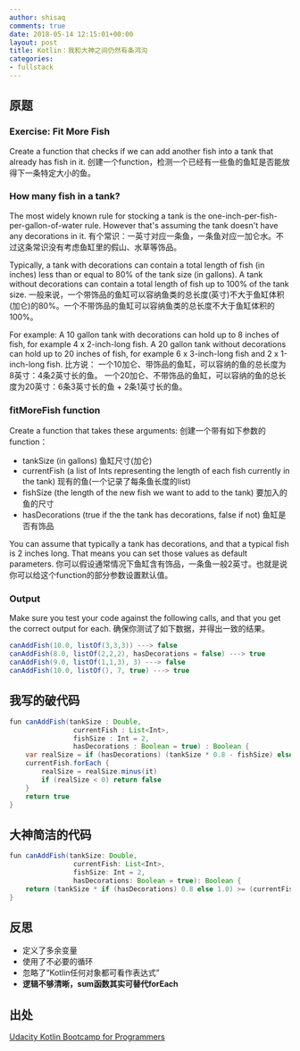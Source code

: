 ```yaml
---
author: shisaq
comments: true
date: 2018-05-14 12:15:01+00:00
layout: post
title: Kotlin：我和大神之间仍然有条鸿沟
categories:
- fullstack
---
```


## 原题

### Exercise: Fit More Fish

Create a function that checks if we can add another fish into a tank that already has fish in it.
创建一个function，检测一个已经有一些鱼的鱼缸是否能放得下一条特定大小的鱼。

### How many fish in a tank?

The most widely known rule for stocking a tank is the one-inch-per-fish-per-gallon-of-water rule. However that's assuming the tank doesn't have any decorations in it.
有个常识：一英寸对应一条鱼，一条鱼对应一加仑水。不过这条常识没有考虑鱼缸里的假山、水草等饰品。

Typically, a tank with decorations can contain a total length of fish (in inches) less than or equal to 80% of the tank size (in gallons). A tank without decorations can contain a total length of fish up to 100% of the tank size.
一般来说，一个带饰品的鱼缸可以容纳鱼类的总长度(英寸)不大于鱼缸体积(加仑)的80%。一个不带饰品的鱼缸可以容纳鱼类的总长度不大于鱼缸体积的100%。

For example:
A 10 gallon tank with decorations can hold up to 8 inches of fish, for example 4 x 2-inch-long fish.
A 20 gallon tank without decorations can hold up to 20 inches of fish, for example 6 x 3-inch-long fish and 2 x 1-inch-long fish.
比方说：
一个10加仑、带饰品的鱼缸，可以容纳的鱼的总长度为8英寸：4条2英寸长的鱼。
一个20加仑、不带饰品的鱼缸，可以容纳的鱼的总长度为20英寸：6条3英寸长的鱼 + 2条1英寸长的鱼。

### fitMoreFish function

Create a function that takes these arguments:
创建一个带有如下参数的function：

* tankSize (in gallons) 鱼缸尺寸(加仑)
* currentFish (a list of Ints representing the length of each fish currently in the tank) 现有的鱼(一个记录了每条鱼长度的list)
* fishSize (the length of the new fish we want to add to the tank) 要加入的鱼的尺寸
* hasDecorations (true if the the tank has decorations, false if not) 鱼缸是否有饰品

You can assume that typically a tank has decorations, and that a typical fish is 2 inches long. That means you can set those values as default parameters.
你可以假设通常情况下鱼缸含有饰品，一条鱼一般2英寸。也就是说你可以给这个function的部分参数设置默认值。

### Output

Make sure you test your code against the following calls, and that you get the correct output for each.
确保你测试了如下数据，并得出一致的结果。

```java
canAddFish(10.0, listOf(3,3,3)) ---> false
canAddFish(8.0, listOf(2,2,2), hasDecorations = false) ---> true
canAddFish(9.0, listOf(1,1,3), 3) ---> false
canAddFish(10.0, listOf(), 7, true) ---> true
```

## 我写的破代码

```java
fun canAddFish(tankSize : Double,
                currentFish : List<Int>,
                fishSize : Int = 2,
                hasDecorations : Boolean = true) : Boolean {
    var realSize = if (hasDecorations) (tankSize * 0.8 - fishSize) else (tankSize - fishSize)
    currentFish.forEach {
        realSize = realSize.minus(it)
        if (realSize < 0) return false
    }
    return true
}
```

## 大神简洁的代码

```java
fun canAddFish(tankSize: Double,
                currentFish: List<Int>,
                fishSize: Int = 2,
                hasDecorations: Boolean = true): Boolean {
    return (tankSize * if (hasDecorations) 0.8 else 1.0) >= (currentFish.sum() + fishSize)
}
```

## 反思

* 定义了多余变量
* 使用了不必要的循环
* 忽略了“Kotlin任何对象都可看作表达式”
* **逻辑不够清晰，sum函数其实可替代forEach**

## 出处

[Udacity Kotlin Bootcamp for Programmers](https://www.udacity.com/course/kotlin-bootcamp-for-programmers--ud9011)
